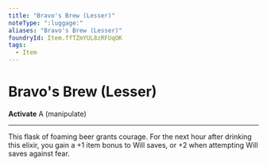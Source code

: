 ```yaml
---
title: "Bravo's Brew (Lesser)"
noteType: ":luggage:"
aliases: "Bravo's Brew (Lesser)"
foundryId: Item.ffTZmYUL8zRFUqOK
tags:
  - Item
---
```


# Bravo's Brew (Lesser)

**Activate** A (manipulate)

* * *

This flask of foaming beer grants courage. For the next hour after drinking this elixir, you gain a +1 item bonus to Will saves, or +2 when attempting Will saves against fear.


